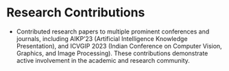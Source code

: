 # Research Contributions
- Contributed research papers to multiple prominent conferences and journals, including AIKP’23 (Artificial Intelligence Knowledge Presentation), and ICVGIP 2023 (Indian Conference on Computer Vision, Graphics, and Image Processing). These contributions demonstrate active involvement in the academic and research community.
